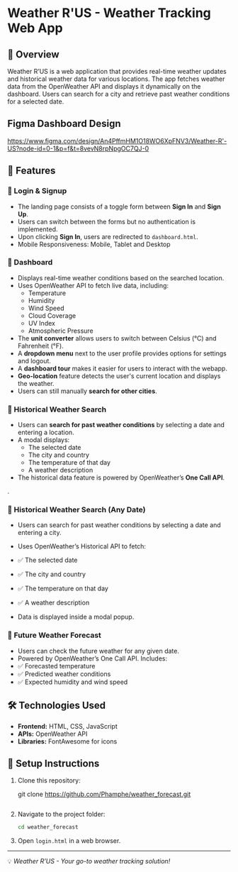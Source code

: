 # Weather R'US - Weather Tracking Web App

## 📌 Overview

Weather R’US is a web application that provides real-time weather updates and historical weather data for various locations.
The app fetches weather data from the OpenWeather API and displays it dynamically on the dashboard. Users can search for a city and retrieve past weather conditions for a selected date.

##  Figma Dashboard Design
https://www.figma.com/design/An4PffmHM1O18WO6XpFNV3/Weather-R'-US?node-id=0-1&p=f&t=8vevN8rpNpgOC7QJ-0

## 🌟 Features

### 🔹 Login & Signup

- The landing page consists of a toggle form between **Sign In** and **Sign Up**.
- Users can switch between the forms but no authentication is implemented.
- Upon clicking **Sign In**, users are redirected to `dashboard.html`.
- Mobile Responsiveness: Mobile, Tablet and Desktop

### 🔹 Dashboard

- Displays real-time weather conditions based on the searched location.
- Uses OpenWeather API to fetch live data, including:
  - Temperature
  - Humidity
  - Wind Speed
  - Cloud Coverage
  - UV Index
  - Atmospheric Pressure
- The **unit converter** allows users to switch between Celsius (°C) and Fahrenheit (°F).
- A **dropdown menu** next to the user profile provides options for settings and logout.
- A **dashboard tour** makes it easier for users to interact with the webapp.
- **Geo-location** feature detects the user's current location and displays the weather.
- Users can still manually **search for other cities**.
### 🔹 Historical Weather Search

- Users can **search for past weather conditions** by selecting a date and entering a location.
- A modal displays:
  - The selected date
  - The city and country
  - The temperature of that day
  - A weather description
- The historical data feature is powered by OpenWeather’s **One Call API**.

.
### 🔹 Historical Weather Search (Any Date)
- Users can search for past weather conditions by selecting a date and entering a city.
- Uses OpenWeather’s Historical API to fetch:

- ✅ The selected date
- ✅ The city and country
- ✅ The temperature on that day
- ✅ A weather description
- Data is displayed inside a modal popup.

### 🔹 Future Weather Forecast
- Users can check the future weather for any given date.
- Powered by OpenWeather’s One Call API.
Includes:
- ✅ Forecasted temperature
- ✅ Predicted weather conditions
- ✅ Expected humidity and wind speed

## 🛠️ Technologies Used

- **Frontend:** HTML, CSS, JavaScript
- **APIs:** OpenWeather API
- **Libraries:** FontAwesome for icons

## 🚀 Setup Instructions

1. Clone this repository:

   git clone https://github.com/Phamphe/weather_forecast.git

   ```

   ```

2. Navigate to the project folder:
   ```sh
   cd weather_forecast
   ```
3. Open `login.html` in a web browser.

---

💡 _Weather R’US - Your go-to weather tracking solution!_
